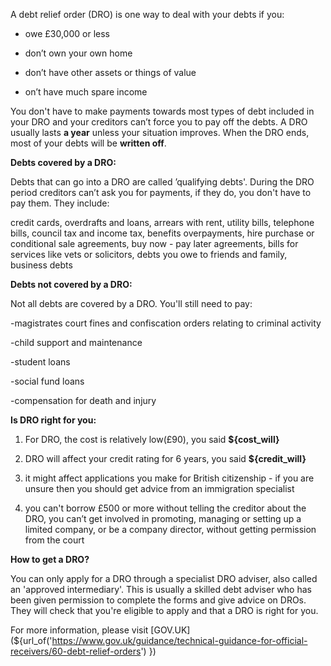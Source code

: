 
A debt relief order (DRO) is one way to deal with your debts if you:

  - owe £30,000 or less
  
  - don’t own your own home
  
  - don’t have other assets or things of value
  
  - on’t have much spare income 
  
   You don't have to make payments towards most types of debt included in your DRO and your creditors can’t force you to pay off the debts. A DRO usually lasts **a year** unless your situation improves. When the DRO ends, most of your debts will be **written off**.
   
   **Debts covered by a DRO:**
    
   Debts that can go into a DRO are called ’qualifying debts'. During the DRO period creditors can’t ask you for payments, if they do, you don't have to pay them. They include:

credit cards, overdrafts and loans, arrears with rent, utility bills, telephone bills, council tax and income tax, benefits overpayments, hire purchase or conditional sale agreements, buy now - pay later agreements, bills for services like vets or solicitors, debts you owe to friends and family, business debts
   
   **Debts not covered by a DRO:**
   
   Not all debts are covered by a DRO. You'll still need to pay:

-magistrates court fines and confiscation orders relating to criminal activity

-child support and maintenance

-student loans

-social fund loans

-compensation for death and injury

**Is DRO right for you:**

  
  1. For DRO, the cost is relatively low(£90), you said **${cost_will}**
  
  2. DRO will affect your credit rating for 6 years, you said  **${credit_will}**

  3. it might affect applications you make for British citizenship - if you are unsure then you should get advice from an immigration specialist
  
  4. you can't borrow £500 or more without telling the creditor about the DRO, you can’t get involved in promoting, managing or setting up a limited company, or be a company director, without getting permission from the court
  
  **How to get a DRO?**
  
  You can only apply for a DRO through a specialist DRO adviser, also called an 'approved intermediary'. This is usually a skilled debt adviser who has been given permission to complete the forms and give advice on DROs. They will check that you're eligible to apply and that a DRO is right for you. 
  
  For more information, please visit [GOV.UK](${url_of('https://www.gov.uk/guidance/technical-guidance-for-official-receivers/60-debt-relief-orders') })
  
